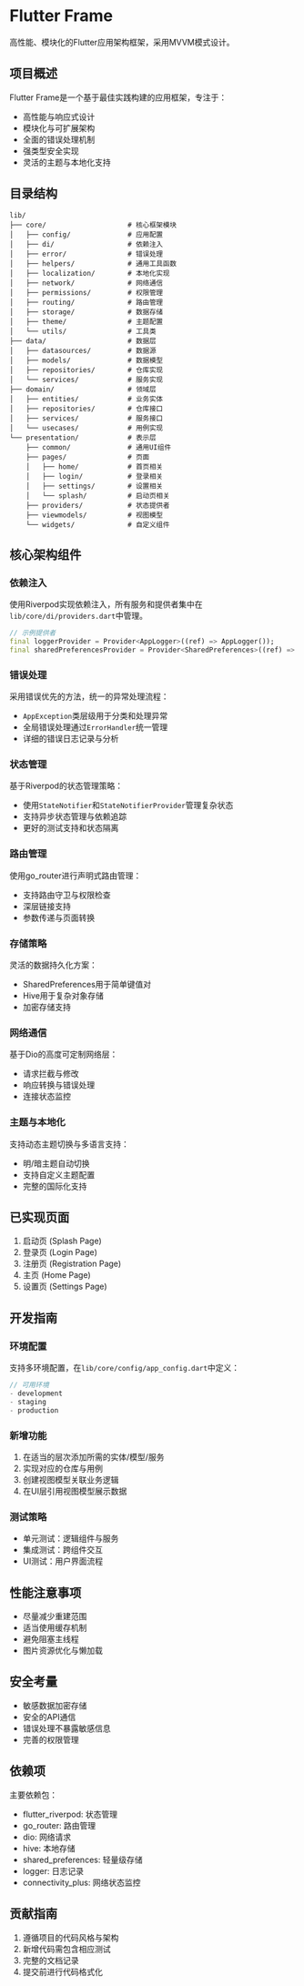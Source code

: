 # Flutter Frame

高性能、模块化的Flutter应用架构框架，采用MVVM模式设计。

## 项目概述

Flutter Frame是一个基于最佳实践构建的应用框架，专注于：

- 高性能与响应式设计
- 模块化与可扩展架构
- 全面的错误处理机制
- 强类型安全实现
- 灵活的主题与本地化支持

## 目录结构

```
lib/
├── core/                    # 核心框架模块
│   ├── config/              # 应用配置
│   ├── di/                  # 依赖注入
│   ├── error/               # 错误处理
│   ├── helpers/             # 通用工具函数
│   ├── localization/        # 本地化实现
│   ├── network/             # 网络通信
│   ├── permissions/         # 权限管理
│   ├── routing/             # 路由管理
│   ├── storage/             # 数据存储
│   ├── theme/               # 主题配置
│   └── utils/               # 工具类
├── data/                    # 数据层
│   ├── datasources/         # 数据源
│   ├── models/              # 数据模型
│   ├── repositories/        # 仓库实现
│   └── services/            # 服务实现
├── domain/                  # 领域层
│   ├── entities/            # 业务实体
│   ├── repositories/        # 仓库接口
│   ├── services/            # 服务接口
│   └── usecases/            # 用例实现
└── presentation/            # 表示层
    ├── common/              # 通用UI组件
    ├── pages/               # 页面
    │   ├── home/            # 首页相关
    │   ├── login/           # 登录相关
    │   ├── settings/        # 设置相关
    │   └── splash/          # 启动页相关
    ├── providers/           # 状态提供者
    ├── viewmodels/          # 视图模型
    └── widgets/             # 自定义组件
```

## 核心架构组件

### 依赖注入

使用Riverpod实现依赖注入，所有服务和提供者集中在`lib/core/di/providers.dart`中管理。

```dart
// 示例提供者
final loggerProvider = Provider<AppLogger>((ref) => AppLogger());
final sharedPreferencesProvider = Provider<SharedPreferences>((ref) => throw UnimplementedError());
```

### 错误处理

采用错误优先的方法，统一的异常处理流程：

- `AppException`类层级用于分类和处理异常
- 全局错误处理通过`ErrorHandler`统一管理
- 详细的错误日志记录与分析

### 状态管理

基于Riverpod的状态管理策略：

- 使用`StateNotifier`和`StateNotifierProvider`管理复杂状态
- 支持异步状态管理与依赖追踪
- 更好的测试支持和状态隔离

### 路由管理

使用go_router进行声明式路由管理：

- 支持路由守卫与权限检查
- 深层链接支持
- 参数传递与页面转换

### 存储策略

灵活的数据持久化方案：

- SharedPreferences用于简单键值对
- Hive用于复杂对象存储
- 加密存储支持

### 网络通信

基于Dio的高度可定制网络层：

- 请求拦截与修改
- 响应转换与错误处理
- 连接状态监控

### 主题与本地化

支持动态主题切换与多语言支持：

- 明/暗主题自动切换
- 支持自定义主题配置
- 完整的国际化支持

## 已实现页面

1. 启动页 (Splash Page)
2. 登录页 (Login Page)
3. 注册页 (Registration Page)
4. 主页 (Home Page)
5. 设置页 (Settings Page)

## 开发指南

### 环境配置

支持多环境配置，在`lib/core/config/app_config.dart`中定义：

```dart
// 可用环境
- development
- staging
- production
```

### 新增功能

1. 在适当的层次添加所需的实体/模型/服务
2. 实现对应的仓库与用例
3. 创建视图模型关联业务逻辑
4. 在UI层引用视图模型展示数据

### 测试策略

- 单元测试：逻辑组件与服务
- 集成测试：跨组件交互
- UI测试：用户界面流程

## 性能注意事项

- 尽量减少重建范围
- 适当使用缓存机制
- 避免阻塞主线程
- 图片资源优化与懒加载

## 安全考量

- 敏感数据加密存储
- 安全的API通信
- 错误处理不暴露敏感信息
- 完善的权限管理

## 依赖项

主要依赖包：

- flutter_riverpod: 状态管理
- go_router: 路由管理
- dio: 网络请求
- hive: 本地存储
- shared_preferences: 轻量级存储
- logger: 日志记录
- connectivity_plus: 网络状态监控

## 贡献指南

1. 遵循项目的代码风格与架构
2. 新增代码需包含相应测试
3. 完整的文档记录
4. 提交前进行代码格式化
